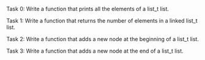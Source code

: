 Task 0:
Write a function that prints all the elements of a list_t list.

Task 1:
Write a function that returns the number of elements in a linked list_t list.

Task 2:
Write a function that adds a new node at the beginning of a list_t list.

Task 3:
Write a function that adds a new node at the end of a list_t list.